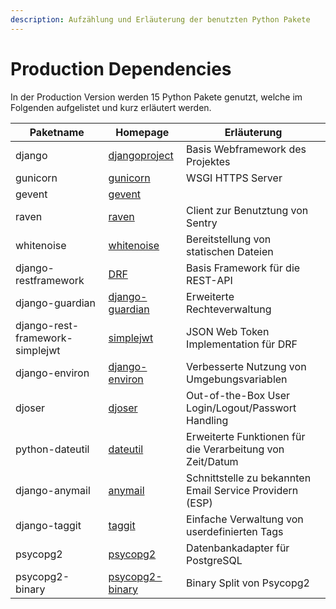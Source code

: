 ```yaml
---
description: Aufzählung und Erläuterung der benutzten Python Pakete
---
```


# Production Dependencies

In der Production Version werden 15 Python Pakete genutzt, welche im Folgenden aufgelistet und kurz erläutert
werden.


| Paketname         | Homepage          | Erläuterung           |
|-------------------|-------------------|-----------------------|
| django            | [djangoproject](https://www.djangoproject.com/) | Basis Webframework des Projektes    |
| gunicorn          | [gunicorn](https://gunicorn.org/)| WSGI HTTPS Server  |
| gevent            | [gevent](http://www.gevent.org/) |                    |
| raven             | [raven](https://docs.sentry.io/clients/python/)| Client zur Benutztung von Sentry     |
| whitenoise        | [whitenoise](http://whitenoise.evans.io/en/stable/)| Bereitstellung von statischen Dateien               |
| django-restframework| [DRF](https://www.django-rest-framework.org)| Basis Framework für die REST-API          |
| django-guardian   | [django-guardian](https://django-guardian.readthedocs.io/en/stable/overview.html)| Erweiterte Rechteverwaltung |
| django-rest-framework-simplejwt | [simplejwt](https://github.com/davesque/django-rest-framework-simplejwt)| JSON Web Token Implementation für DRF |
| django-environ    | [django-environ](https://django-environ.readthedocs.io/en/latest/)| Verbesserte Nutzung von Umgebungsvariablen |
| djoser            | [djoser](https://djoser.readthedocs.io/en/stable/getting_started.html)| Out-of-the-Box User Login/Logout/Passwort Handling |
| python-dateutil   | [dateutil](https://github.com/dateutil/dateutil)| Erweiterte Funktionen für die Verarbeitung von Zeit/Datum |
| django-anymail    | [anymail](https://github.com/anymail/django-anymail)| Schnittstelle zu bekannten Email Service Providern (ESP) |
| django-taggit     | [taggit](https://github.com/alex/django-taggit)| Einfache Verwaltung von userdefinierten Tags |
| psycopg2          | [psycopg2](http://initd.org/psycopg/docs/)| Datenbankadapter für PostgreSQL |
| psycopg2-binary   | [psycopg2-binary](http://initd.org/psycopg/docs/)| Binary Split von Psycopg2 |

